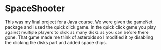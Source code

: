 # SpaceShooter

This was my final project for a Java course.
We were given the gameNet package and I used the quick click game.
In the quick click game you play against multiple players to click as many disks as you can before there gone.
That game made me think of asteroids so I modified it by disabling the clicking the disks part and added space ships.
